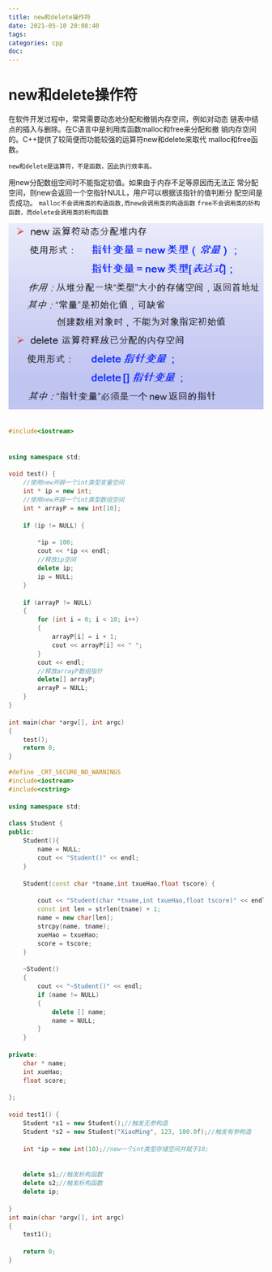 ```yaml
---
title: new和delete操作符
date: 2021-05-10 20:08:40
tags:
categories: cpp
doc:
---
```


# new和delete操作符

在软件开发过程中，常常需要动态地分配和撤销内存空间，例如对动态
链表中结点的插入与删除。在C语言中是利用库函数malloc和free来分配和撤
销内存空间的。C++提供了较简便而功能较强的运算符new和delete来取代
malloc和free函数。

`new和delete是运算符，不是函数，因此执行效率高。`

用new分配数组空间时不能指定初值。如果由于内存不足等原因而无法正
常分配空间，则new会返回一个空指针NULL，用户可以根据该指针的值判断分
配空间是否成功。
`malloc不会调用类的构造函数,而new会调用类的构造函数`
`free不会调用类的析构函数，而delete会调用类的析构函数`

![1620648607782](/images/javawz/1620648607782.png)

```cpp

#include<iostream>


using namespace std;

void test() {
	//使用new开辟一个int类型变量空间
	int * ip = new int;
	//使用new开辟一个int类型数组空间
	int * arrayP = new int[10];

	if (ip != NULL) {

		*ip = 100;
		cout << *ip << endl;
		//释放ip空间
		delete ip;
		ip = NULL;
	}

	if (arrayP != NULL)
	{
		for (int i = 0; i < 10; i++)
		{
			arrayP[i] = i + 1;
			cout << arrayP[i] << " ";
		}
		cout << endl;
		//释放arrayP数组指针
		delete[] arrayP;
		arrayP = NULL;
	}
}

int main(char *argv[], int argc)
{
	test();
	return 0;
}

```



```cpp
#define _CRT_SECURE_NO_WARNINGS
#include<iostream>
#include<cstring>

using namespace std;

class Student {
public:
	Student(){
		name = NULL;
		cout << "Student()" << endl;
	}

	Student(const char *tname,int txueHao,float tscore) {

		cout << "Student(char *tname,int txueHao,float tscore)" << endl;
		const int len = strlen(tname) + 1;
		name = new char[len];
		strcpy(name, tname);
		xueHao = txueHao;
		score = tscore;
	}

	~Student()
	{
		cout << "~Student()" << endl;
		if (name != NULL)
		{
			delete [] name;
			name = NULL;
		}
	}

private:
	char * name;
	int xueHao;
	float score;

};

void test1() {
	Student *s1 = new Student();//触发无参构造
	Student	*s2 = new Student("XiaoMing", 123, 100.0f);//触发有参构造

	int *ip = new int(10);//new一个int类型存储空间并赋于10;


	delete s1;//触发析构函数
	delete s2;//触发析构函数
	delete ip;

}
int main(char *argv[], int argc)
{
	test1();

	return 0;
}

```

